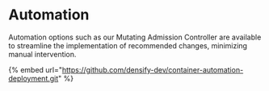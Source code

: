 # Automation

Automation options such as our Mutating Admission Controller are available to streamline the implementation of recommended changes, minimizing manual intervention.

{% embed url="https://github.com/densify-dev/container-automation-deployment.git" %}

